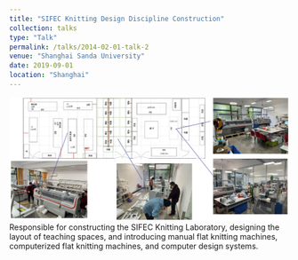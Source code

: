 ```yaml
---
title: "SIFEC Knitting Design Discipline Construction"
collection: talks
type: "Talk"
permalink: /talks/2014-02-01-talk-2
venue: "Shanghai Sanda University"
date: 2019-09-01
location: "Shanghai"
---
```


![Editing a markdown file for a talk](/images/201901.png)
Responsible for constructing the SIFEC Knitting Laboratory, designing the layout of teaching spaces, and introducing manual flat knitting machines, computerized flat knitting machines, and computer design systems.
